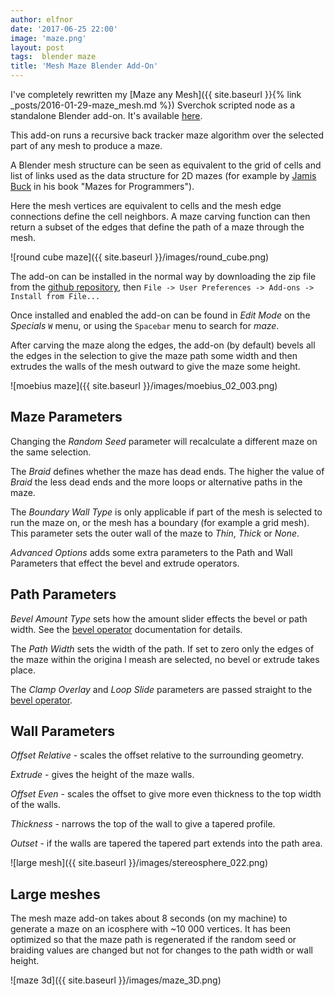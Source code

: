 ```yaml
---
author: elfnor
date: '2017-06-25 22:00'
image: 'maze.png'
layout: post
tags:  blender maze
title: 'Mesh Maze Blender Add-On'
---
```


I\'ve completely rewritten my [Maze any Mesh]({{ site.baseurl }}{% link _posts/2016-01-29-maze_mesh.md %}) Sverchok scripted node as a standalone Blender add-on. It\'s available [here](https://github.com/elfnor/mesh_maze).

This add-on runs a recursive back tracker maze algorithm over the selected part of any mesh to produce a maze.

A Blender mesh structure can be seen as equivalent to the grid of cells and list of links used as the data structure for 2D mazes (for example by [Jamis Buck](http://weblog.jamisbuck.org/2011/2/7/maze-generation-algorithm-recap) in his book \"Mazes for Programmers\").

Here the mesh vertices are equivalent to cells and the mesh edge connections define the cell neighbors. A maze carving function can then return a subset of the edges that define the path of a maze through the mesh.

![round cube maze]({{ site.baseurl }}/images/round_cube.png)

The add-on can be installed in the normal way by downloading the zip file from the [github repository](https://github.com/elfnor/mesh_maze), then `File -> User Preferences -> Add-ons -> Install from File...`

Once installed and enabled the add-on can be found in *Edit Mode* on the *Specials* `W` menu, or using the `Spacebar` menu to search for *maze*.

After carving the maze along the edges, the add-on (by default) bevels all the edges in the selection to give the maze path some width and then extrudes the walls of the mesh outward to give the maze some height.

![moebius maze]({{ site.baseurl }}/images/moebius_02_003.png)

## Maze Parameters

Changing the *Random Seed* parameter will recalculate a different maze on the same selection.

The *Braid* defines whether the maze has dead ends. The higher the value of *Braid* the less dead ends and the more loops or alternative paths in the maze.

The *Boundary Wall Type* is only applicable if part of the mesh is selected to run the maze on, or the mesh has a boundary (for example a grid mesh). This parameter sets the outer wall of the maze to *Thin*, *Thick* or *None*.

*Advanced Options* adds some extra parameters to the Path and Wall Parameters that effect the bevel and extrude operators.

## Path Parameters

*Bevel Amount Type* sets how the amount slider effects the bevel or path width. See the [bevel operator](https://docs.blender.org/manual/en/dev/modeling/meshes/editing/subdividing/bevel.html) documentation for details.

The *Path Width* sets the width of the path. If set to zero only the edges of the maze within the origina l meash are selected, no bevel or extrude takes place.

The *Clamp Overlay* and *Loop Slide* parameters are passed straight to the [bevel operator](https://docs.blender.org/manual/en/dev/modeling/meshes/editing/subdividing/bevel.html).

## Wall Parameters

*Offset Relative* - scales the offset relative to the surrounding geometry.

*Extrude* - gives the height of the maze walls.

*Offset Even* - scales the offset to give more even thickness to the top width of the walls.

*Thickness* - narrows the top of the wall to give a tapered profile.

*Outset* - if the walls are tapered the tapered part extends into the path area.

![large mesh]({{ site.baseurl }}/images/stereosphere_022.png)

## Large meshes

The mesh maze add-on takes about 8 seconds (on my machine) to generate a maze on an icosphere with \~10 000 vertices. It has been optimized so that the maze path is regenerated if the random seed or braiding values are changed but not for changes to the path width or wall height.

![maze 3d]({{ site.baseurl }}/images/maze_3D.png)
